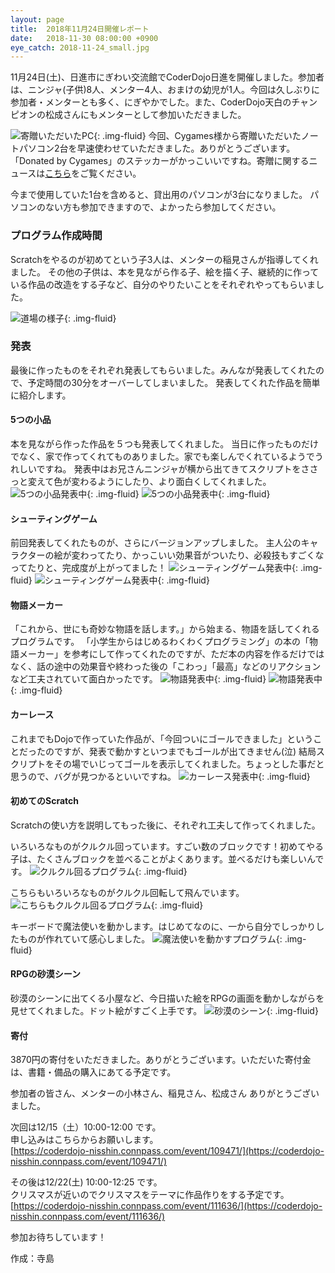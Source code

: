 ```yaml
---
layout: page
title:  2018年11月24日開催レポート
date:   2018-11-30 08:00:00 +0900
eye_catch: 2018-11-24_small.jpg
---
```


11月24日(土)、日進市にぎわい交流館でCoderDojo日進を開催しました。参加者は、ニンジャ(子供)8人、メンター4人、おまけの幼児が1人。今回は久しぶりに参加者・メンターとも多く、にぎやかでした。また、CoderDojo天白のチャンピオンの松成さんにもメンターとして参加いただきました。

![寄贈いただいたPC](/assets/img/2018-11-24_pc.jpg){: .img-fluid}
今回、Cygames様から寄贈いただいたノートパソコン2台を早速使わせていただきました。ありがとうございます。
「Donated by Cygames」のステッカーがかっこいいですね。寄贈に関するニュースは[こちら](https://news.coderdojo.jp/2018/11/28/from-cygames-to-all-dojos-in-japan/?fbclid=IwAR0sy8fhyNfNZ1_D5Qp4JaaVZN8HYJxn9EaBaOFqlNZP-zcTCsOaMTGJpfk
)をご覧ください。

今まで使用していた1台を含めると、貸出用のパソコンが3台になりました。
パソコンのない方も参加できますので、よかったら参加してください。

### プログラム作成時間

Scratchをやるのが初めてという子3人は、メンターの稲見さんが指導してくれました。
その他の子供は、本を見ながら作る子、絵を描く子、継続的に作っている作品の改造をする子など、自分のやりたいことをそれぞれやってもらいました。

![道場の様子](/assets/img/2018-11-24_0.jpg){: .img-fluid}

### 発表

最後に作ったものをそれぞれ発表してもらいました。みんなが発表してくれたので、予定時間の30分をオーバーしてしまいました。
発表してくれた作品を簡単に紹介します。

#### 5つの小品
本を見ながら作った作品を５つも発表してくれました。
当日に作ったものだけでなく、家で作ってくれてものありました。家でも楽しんでくれているようでうれしいですね。
発表中はお兄さんニンジャが横から出てきてスクリプトをささっと変えて色が変わるようにしたり、より面白くしてくれました。
![5つの小品発表中](/assets/img/2018-11-24_1-1.jpg){: .img-fluid}
![5つの小品発表中](/assets/img/2018-11-24_1-2.jpg){: .img-fluid}

#### シューティングゲーム
前回発表してくれたものが、さらにバージョンアップしました。
主人公のキャラクターの絵が変わってたり、かっこいい効果音がついたり、必殺技もすごくなってたりと、完成度が上がってました！
![シューティングゲーム発表中](/assets/img/2018-11-24_2-1.jpg){: .img-fluid}
![シューティングゲーム発表中](/assets/img/2018-11-24_2-2.jpg){: .img-fluid}

#### 物語メーカー
「これから、世にも奇妙な物語を話します。」から始まる、物語を話してくれるプログラムです。
「小学生からはじめるわくわくプログラミング」の本の「物語メーカー」を参考にして作ってくれたのですが、ただ本の内容を作るだけではなく、話の途中の効果音や終わった後の「こわっ」「最高」などのリアクションなど工夫されていて面白かったです。
![物語発表中](/assets/img/2018-11-24_3-1.jpg){: .img-fluid}
![物語発表中](/assets/img/2018-11-24_3-2.jpg){: .img-fluid}

#### カーレース
これまでもDojoで作っていた作品が、「今回ついにゴールできました」ということだったのですが、発表で動かすといつまでもゴールが出てきません(泣)
結局スクリプトをその場でいじってゴールを表示してくれました。ちょっとした事だと思うので、バグが見つかるといいですね。
![カーレース発表中](/assets/img/2018-11-24_4.jpg){: .img-fluid}

#### 初めてのScratch
Scratchの使い方を説明してもった後に、それぞれ工夫して作ってくれました。

いろいろなものがクルクル回っています。すごい数のブロックです！初めてやる子は、たくさんブロックを並べることがよくあります。並べるだけも楽しいんです。
![クルクル回るプログラム](/assets/img/2018-11-24_5.jpg){: .img-fluid}

こちらもいろいろなものがクルクル回転して飛んでいます。
![こちらもクルクル回るプログラム](/assets/img/2018-11-24_6.jpg){: .img-fluid}

キーボードで魔法使いを動かします。はじめてなのに、一から自分でしっかりしたものが作れていて感心しました。
![魔法使いを動かすプログラム](/assets/img/2018-11-24_7.jpg){: .img-fluid}

#### RPGの砂漠シーン
砂漠のシーンに出てくる小屋など、今日描いた絵をRPGの画面を動かしながらを見せてくれました。ドット絵がすごく上手です。
![砂漠のシーン](/assets/img/2018-11-24_8.jpg){: .img-fluid}

#### 寄付
3870円の寄付をいただきました。ありがとうございます。いただいた寄付金は、書籍・備品の購入にあてる予定です。

参加者の皆さん、メンターの小林さん、稲見さん、松成さん ありがとうございました。

次回は12/15（土）10:00-12:00 です。<br />
申し込みはこちらからお願いします。<br />
[https://coderdojo-nisshin.connpass.com/event/109471/](https://coderdojo-nisshin.connpass.com/event/109471/)<br />

その後は12/22(土) 10:00-12:25 です。<br />
クリスマスが近いのでクリスマスをテーマに作品作りをする予定です。<br />
[https://coderdojo-nisshin.connpass.com/event/111636/](https://coderdojo-nisshin.connpass.com/event/111636/)<br />

参加お待ちしています！


作成：寺島

